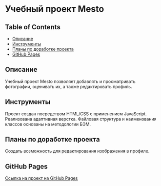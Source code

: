 # Учебный проект Mesto

## Table of Contents

- [Описание](#about)
- [Инструменты](#tools)
- [Планы по доработке проекта](#modification)
- [GitHub Pages](#github)

## Описание <a name = "about"></a>

Учебный проект Mesto позволяет добавлять и просматривать фотографии, оценивать их, а также редактировать профиль.

## Инструменты <a name = "tools"></a>

Проект создан посредством HTML/CSS с применением JavaScript. Реализована адаптивная верстка. Файловая структура и наименования классов основаны на методологии БЭМ.

## Планы по доработке проекта <a name = "modification"></a>

Создать возможность для редактирования изображения в профиле.

## GitHub Pages <a name = "github"></a>
[Ссылка на проект на GitHub Pages](https://leliya.github.io/mesto/)